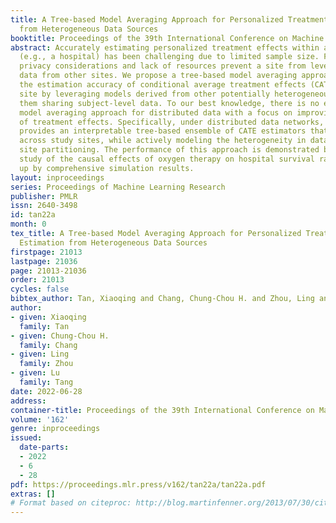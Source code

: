 ```yaml
---
title: A Tree-based Model Averaging Approach for Personalized Treatment Effect Estimation
  from Heterogeneous Data Sources
booktitle: Proceedings of the 39th International Conference on Machine Learning
abstract: Accurately estimating personalized treatment effects within a study site
  (e.g., a hospital) has been challenging due to limited sample size. Furthermore,
  privacy considerations and lack of resources prevent a site from leveraging subject-level
  data from other sites. We propose a tree-based model averaging approach to improve
  the estimation accuracy of conditional average treatment effects (CATE) at a target
  site by leveraging models derived from other potentially heterogeneous sites, without
  them sharing subject-level data. To our best knowledge, there is no established
  model averaging approach for distributed data with a focus on improving the estimation
  of treatment effects. Specifically, under distributed data networks, our framework
  provides an interpretable tree-based ensemble of CATE estimators that joins models
  across study sites, while actively modeling the heterogeneity in data sources through
  site partitioning. The performance of this approach is demonstrated by a real-world
  study of the causal effects of oxygen therapy on hospital survival rate and backed
  up by comprehensive simulation results.
layout: inproceedings
series: Proceedings of Machine Learning Research
publisher: PMLR
issn: 2640-3498
id: tan22a
month: 0
tex_title: A Tree-based Model Averaging Approach for Personalized Treatment Effect
  Estimation from Heterogeneous Data Sources
firstpage: 21013
lastpage: 21036
page: 21013-21036
order: 21013
cycles: false
bibtex_author: Tan, Xiaoqing and Chang, Chung-Chou H. and Zhou, Ling and Tang, Lu
author:
- given: Xiaoqing
  family: Tan
- given: Chung-Chou H.
  family: Chang
- given: Ling
  family: Zhou
- given: Lu
  family: Tang
date: 2022-06-28
address:
container-title: Proceedings of the 39th International Conference on Machine Learning
volume: '162'
genre: inproceedings
issued:
  date-parts:
  - 2022
  - 6
  - 28
pdf: https://proceedings.mlr.press/v162/tan22a/tan22a.pdf
extras: []
# Format based on citeproc: http://blog.martinfenner.org/2013/07/30/citeproc-yaml-for-bibliographies/
---
```

